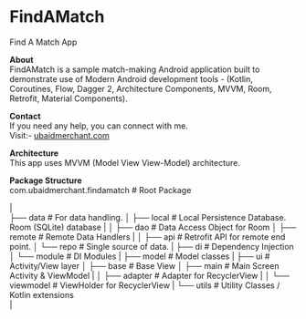 # FindAMatch

Find A Match App

**About**  
FindAMatch is a sample match-making Android application built to
demonstrate use of Modern Android development tools - (Kotlin,
Coroutines, Flow, Dagger 2, Architecture Components, MVVM, Room,
Retrofit, Material Components).

**Contact**  
If you need any help, you can connect with me.  
Visit:- [ubaidmerchant.com](https://www.ubaidmerchant.com)

**Architecture**  
This app uses MVVM (Model View View-Model) architecture.

**Package Structure**  
com.ubaidmerchant.findamatch # Root Package

|  
├── data                # For data handling.
│   ├── local           # Local Persistence Database. Room (SQLite) database
|   │   ├── dao         # Data Access Object for Room 
│   ├── remote          # Remote Data Handlers
|   │   ├── api         # Retrofit API for remote end point.
│   └── repo			# Single source of data.
|
├── di                  # Dependency Injection
│   └── module          # DI Modules
|
├── model               # Model classes
|
├── ui                  # Activity/View layer
│   ├── base            # Base View
│   ├── main            # Main Screen Activity & ViewModel
|   │   ├── adapter     # Adapter for RecyclerView
|   │   └── viewmodel   # ViewHolder for RecyclerView
|
└── utils               # Utility Classes / Kotlin extensions  
|
